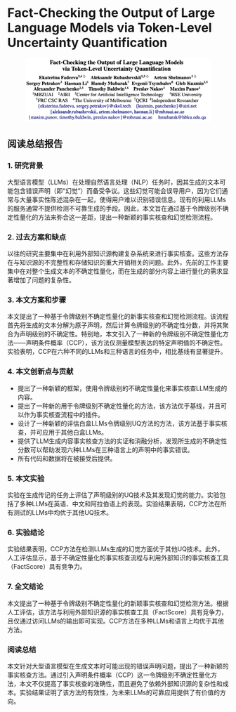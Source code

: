 # Fact-Checking the Output of Large Language Models via Token-Level Uncertainty Quantification

<figure><img src="../.gitbook/assets/image (2) (1) (1) (1) (1) (1) (1) (1) (1) (1) (1) (1) (1) (1) (1) (1) (1) (1) (1) (1) (1) (1) (1) (1) (1) (1) (1).png" alt=""><figcaption></figcaption></figure>

## 阅读总结报告

### 1. 研究背景

大型语言模型（LLMs）在处理自然语言处理（NLP）任务时，因其生成的文本可能包含错误声明（即“幻觉”）而备受争议。这些幻觉可能会误导用户，因为它们通常与大量事实性陈述混杂在一起，使得用户难以识别错误信息。现有的利用LLMs的服务通常不提供检测不可靠生成的手段。因此，本文旨在通过基于令牌级别不确定性量化的方法来弥合这一差距，提出一种新颖的事实核查和幻觉检测流程。

### 2. 过去方案和缺点

以往的研究主要集中在利用外部知识源构建复杂系统来进行事实核查。这些方法存在与知识源的不完整性和存储知识的重大开销相关的问题。此外，先前的工作主要集中在对整个生成文本的不确定性量化，而在生成的部分内容上进行量化的需求显著增加了问题的复杂性。

### 3. 本文方案和步骤

本文提出了一种基于令牌级别不确定性量化的新事实核查和幻觉检测流程。该流程首先将生成的文本分解为原子声明，然后计算令牌级别的不确定性分数，并将其聚合为声明级别的不确定性。特别地，本文引入了一种新的令牌级别不确定性量化方法——声明条件概率（CCP），该方法仅测量模型表达的特定声明值的不确定性。实验表明，CCP在六种不同的LLMs和三种语言的任务中，相比基线有显著提升。

### 4. 本文创新点与贡献

* 提出了一种新颖的框架，使用令牌级别的不确定性量化来事实核查LLM生成的内容。
* 提出了一种新的用于令牌级别不确定性量化的方法，该方法优于基线，并且可以作为事实核查流程中的插件。
* 设计了一种新颖的评估白盒LLMs令牌级别UQ方法的方法，该方法基于事实核查，并可应用于其他白盒LLMs。
* 提供了LLM生成内容事实核查方法的实证和消融分析，发现所生成的不确定性分数可以帮助发现六种LLMs在三种语言上的声明中的事实错误。
* 所有代码和数据将在被接受后提供。

### 5. 本文实验

实验在生成传记的任务上评估了声明级别的UQ技术及其发现幻觉的能力。实验包括了多种LLMs在英语、中文和阿拉伯语上的表现。实验结果表明，CCP方法在所有测试的LLMs中均优于其他UQ技术。

### 6. 实验结论

实验结果表明，CCP方法在检测LLMs生成的幻觉方面优于其他UQ技术。此外，人工评估显示，基于不确定性量化的事实核查流程与利用外部知识的事实核查工具（FactScore）具有竞争力。

### 7. 全文结论

本文提出了一种基于令牌级别不确定性量化的新颖事实核查和幻觉检测方法。根据人工评估，该方法与利用外部知识源的事实核查工具（FactScore）具有竞争力，且仅通过访问LLMs的输出即可实现。CCP方法在多种LLMs和语言上均优于其他方法。

### 阅读总结

本文针对大型语言模型在生成文本时可能出现的错误声明问题，提出了一种新颖的事实核查方法。通过引入声明条件概率（CCP）这一令牌级别不确定性量化方法，本文不仅提高了事实核查的准确性，而且避免了依赖外部知识源的复杂性和成本。实验结果证明了该方法的有效性，为未来LLMs的可靠应用提供了有价值的方向。
